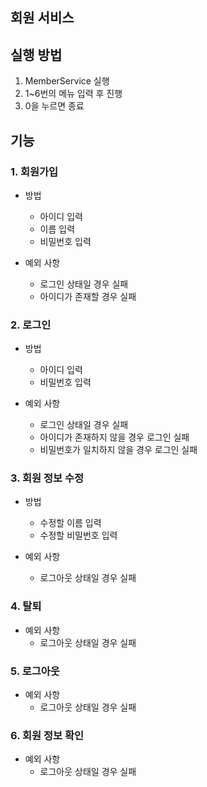 
회원 서비스
---

## 실행 방법

1. MemberService 실행
2. 1~6번의 메뉴 입력 후 진행
3. 0을 누르면 종료

## 기능

### 1. 회원가입

- 방법
    - 아이디 입력
    - 이름 입력
    - 비밀번호 입력

- 예외 사항
    - 로그인 상태일 경우 실패
    - 아이디가 존재할 경우 실패

### 2. 로그인


- 방법
    - 아이디 입력
    - 비밀번호 입력

- 예외 사항
    - 로그인 상태일 경우 실패
    - 아이디가 존재하지 않을 경우 로그인 실패
    - 비밀번호가 일치하지 않을 경우 로그인 실패

### 3. 회원 정보 수정

- 방법
    - 수정할 이름 입력
    - 수정할 비밀번호 입력

- 예외 사항
    - 로그아웃 상태일 경우 실패

### 4. 탈퇴

- 예외 사항
    - 로그아웃 상태일 경우 실패

### 5. 로그아웃

- 예외 사항
    - 로그아웃 상태일 경우 실패

### 6. 회원 정보 확인

- 예외 사항
    - 로그아웃 상태일 경우 실패
  